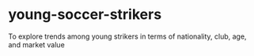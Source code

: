 # young-soccer-strikers
To explore trends among young strikers in terms of nationality, club, age, and market value

